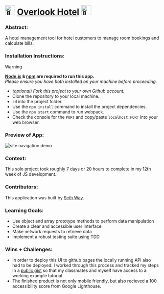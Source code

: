 # <picture><source srcset="https://fonts.gstatic.com/s/e/notoemoji/latest/1f305/512.webp" type="image/webp"><img src="https://fonts.gstatic.com/s/e/notoemoji/latest/1f305/512.gif" alt="🌅" width="32" height="32"></picture> [Overlook Hotel](https://seth-way.github.io/Overlook-Hotel/) <picture><source srcset="https://fonts.gstatic.com/s/e/notoemoji/latest/1f305/512.webp" type="image/webp"><img src="https://fonts.gstatic.com/s/e/notoemoji/latest/1f305/512.gif" alt="🌅" width="32" height="32"></picture>

### Abstract:
[//]: <> (Briefly describe what you built and its features. What problem is the app solving? How does this application solve that problem?)
A hotel management tool for hotel customers to manage room bookings and calculate bills.

### Installation Instructions:
[//]: <> (What steps does a person have to take to get your app cloned down and running?)
> [!WARNING]
> **[Node.js](https://nodejs.org/en) & [npm](https://www.npmjs.com/) are required to run this app.**<br>
> _Please ensure you have both installed on your machine before proceeding._

- _(optional) Fork this project to your own Github account._
- Clone the repository to your local machine.
- `cd` into the project folder.
- Use the `npm install` command to install the project dependencies.
- Use the `npm start` command to run webpack.
- Check the console for the `PORT` and copy/paste `localhost:PORT` into your web browser.

### Preview of App:
[//]: <> (Provide ONE gif or screenshot of your application - choose the "coolest" piece of functionality to show off.)
![site navigation demo](./src/images/nav-demo.gif)

### Context:
[//]: <> (Give some context for the project here. How long did you have to work on it? How far into the Turing program are you?)
This solo project took roughly 7 days or 20 hours to complete in my 12th week of JS development.

### Contributors:
[//]: <> (Who worked on this application? Link to their GitHubs.)
This application was built by [Seth Way](https://github.com/seth-way).

### Learning Goals:
[//]: <> (What were the learning goals of this project? What tech did you work with?)
- Use object and array prototype methods to perform data manipulation
- Create a clear and accessible user interface
- Make network requests to retrieve data
- Implement a robust testing suite using TDD

### Wins + Challenges:
[//]: <> (What are 2-3 wins you have from this project? What were some challenges you faced - and how did you get over them?)
- In order to deploy this UI to github pages the locally running API also had to be deployed. I worked through this process and tracked my steps in a [public gist](https://gist.github.com/seth-way/674391fa848d484c68320f7aec4acb9d) so that my classmates and myself have access to a working example tutorial.
- The finished product is not only mobile friendly, but also recieved a 100 accessibility score from Google Lighthouse.
